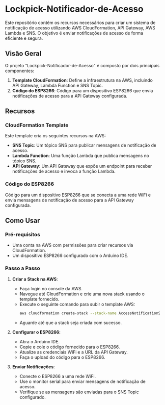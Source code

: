 # Lockpick-Notificador-de-Acesso

Este repositório contém os recursos necessários para criar um sistema de notificação de acesso utilizando AWS
CloudFormation, API Gateway, AWS Lambda e SNS. O objetivo é enviar notificações de acesso de forma eficiente e segura.

## Visão Geral

O projeto "Lockpick-Notificador-de-Acesso" é composto por dois principais componentes:

1. **Template CloudFormation**: Define a infraestrutura na AWS, incluindo API Gateway, Lambda Function e SNS Topic.
2. **Código do ESP8266**: Código para um dispositivo ESP8266 que envia notificações de acesso para a API Gateway
   configurada.

## Recursos

### CloudFormation Template

Este template cria os seguintes recursos na AWS:

- **SNS Topic**: Um tópico SNS para publicar mensagens de notificação de acesso.
- **Lambda Function**: Uma função Lambda que publica mensagens no tópico SNS.
- **API Gateway**: Um API Gateway que expõe um endpoint para receber notificações de acesso e invoca a função Lambda.

### Código do ESP8266

Código para um dispositivo ESP8266 que se conecta a uma rede WiFi e envia mensagens de notificação de acesso para a API
Gateway configurada.

## Como Usar

### Pré-requisitos

- Uma conta na AWS com permissões para criar recursos via CloudFormation.
- Um dispositivo ESP8266 configurado com o Arduino IDE.

### Passo a Passo

1. **Criar a Stack na AWS**:
    - Faça login no console da AWS.
    - Navegue até CloudFormation e crie uma nova stack usando o template fornecido.
    - Execute o seguinte comando para subir o template AWS:
      ```sh
      aws cloudformation create-stack --stack-name AccessNotificationStack --template-body file://template.yaml --capabilities CAPABILITY_NAMED_IAM
      ```
    - Aguarde até que a stack seja criada com sucesso.

2. **Configurar o ESP8266**:
    - Abra o Arduino IDE.
    - Copie e cole o código fornecido para o ESP8266.
    - Atualize as credenciais WiFi e a URL da API Gateway.
    - Faça o upload do código para o ESP8266.

3. **Enviar Notificações**:
    - Conecte o ESP8266 a uma rede WiFi.
    - Use o monitor serial para enviar mensagens de notificação de acesso.
    - Verifique se as mensagens são enviadas para o SNS Topic configurado.
